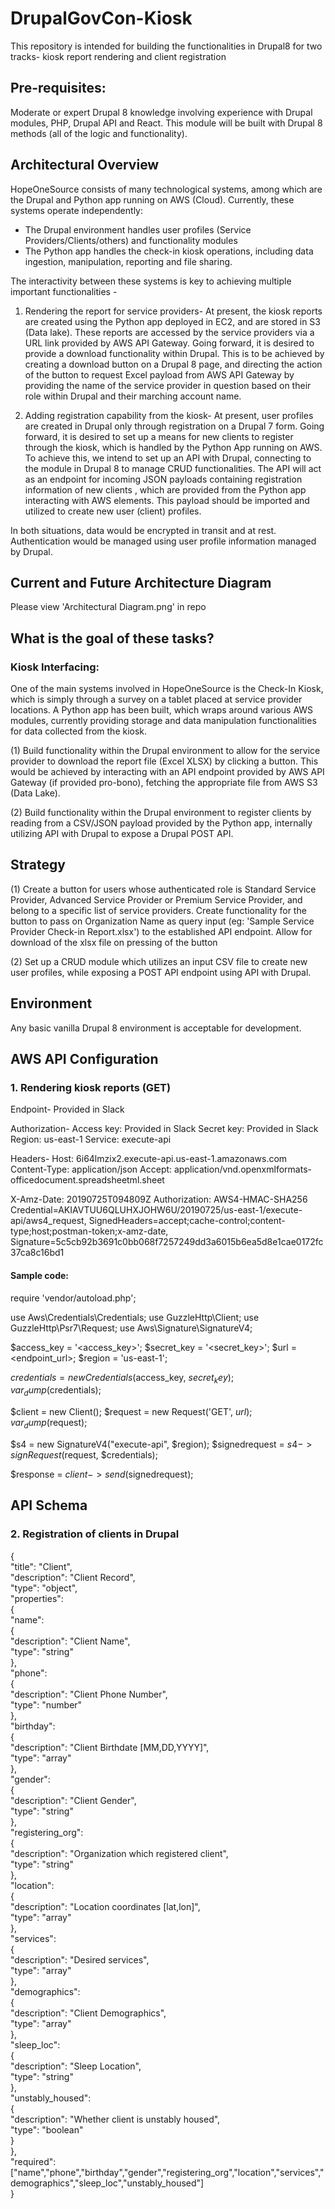 # DrupalGovCon-Kiosk
This repository is intended for building the functionalities in Drupal8 for two tracks- kiosk report rendering and client registration

## Pre-requisites:
Moderate or expert Drupal 8 knowledge involving experience with Drupal modules, PHP, Drupal API and React. This module will be built with Drupal 8 methods (all of the logic and functionality). 

## Architectural Overview
HopeOneSource consists of many technological systems, among which are the Drupal and Python app running on AWS (Cloud). Currently, these systems operate independently:
- The Drupal environment handles user profiles (Service Providers/Clients/others) and functionality modules
- The Python app handles the check-in kiosk operations, including data ingestion, manipulation, reporting and file sharing.

The interactivity between these systems is key to achieving multiple important functionalities -

1. Rendering the report for service providers- At present, the kiosk reports are created using the Python app deployed in EC2, and are stored in S3 (Data lake). These reports are accessed by the service providers via a URL link provided by AWS API Gateway. Going forward, it is desired to provide a download functionality within Drupal. This is to be achieved by creating a download button on a Drupal 8 page, and directing the action of the button to request Excel payload from AWS API Gateway by providing the name of the service provider in question based on their role within Drupal and their marching account name. 

2. Adding registration capability from the kiosk- At present, user profiles are created in Drupal only through registration on a Drupal 7 form. Going forward, it is desired to set up a means for new clients to register through the kiosk, which is handled by the Python App running on AWS. To achieve this, we intend to set up an API with Drupal, connecting to the module in Drupal 8 to manage CRUD functionalities. The API will act as an endpoint for incoming JSON payloads containing registration information of new clients , which are provided from the Python app interacting with AWS elements. This payload should be imported and utilized to create new user (client) profiles.

In both situations, data would be encrypted in transit and at rest. Authentication would be managed using user profile information managed by Drupal.

## Current and Future Architecture Diagram
Please view 'Architectural Diagram.png' in repo

## What is the goal of these tasks?

### Kiosk Interfacing:
One of the main systems involved in HopeOneSource is the Check-In Kiosk, which is simply through a survey on a tablet placed at service provider locations. A Python app has been built, which wraps around various AWS modules, currently providing storage and data manipulation functionalities for data collected from the kiosk.

(1) Build functionality within the Drupal environment to allow for the service provider to download the report file (Excel XLSX) by clicking a button. This would be achieved by interacting with an API endpoint provided by AWS API Gateway (if provided pro-bono), fetching the appropriate file from AWS S3 (Data Lake).

(2) Build functionality within the Drupal environment to register clients by reading from a CSV/JSON payload provided by the Python app, internally utilizing API with Drupal to expose a Drupal POST API.

## Strategy
(1)
Create a button for users whose authenticated role is Standard Service Provider, Advanced Service Provider or Premium Service Provider, and belong to a specific list of service providers. Create functionality for the button to pass on Organization Name as query input (eg: 'Sample Service Provider Check-in Report.xlsx') to the established API endpoint. Allow for download of the xlsx file on pressing of the button

(2)
Set up a CRUD module which utilizes an input CSV file to create new user profiles, while exposing a POST API endpoint using API with Drupal.

## Environment
Any basic vanilla Drupal 8 environment is acceptable for development.

## AWS API Configuration
### 1. Rendering kiosk reports (GET)
Endpoint- Provided in Slack

Authorization-
Access key: Provided in Slack
Secret key: Provided in Slack
Region: us-east-1
Service: execute-api

Headers-
Host: 6i64lmzix2.execute-api.us-east-1.amazonaws.com
Content-Type: application/json
Accept: application/vnd.openxmlformats-officedocument.spreadsheetml.sheet

X-Amz-Date: 20190725T094809Z
Authorization: AWS4-HMAC-SHA256 Credential=AKIAVTUU6QLUHXJOHW6U/20190725/us-east-1/execute-api/aws4_request, SignedHeaders=accept;cache-control;content-type;host;postman-token;x-amz-date, Signature=5c5cb92b3691c0bb068f7257249dd3a6015b6ea5d8e1cae0172fc37ca8c16bd1

#### Sample code:
require 'vendor/autoload.php';

use Aws\Credentials\Credentials;
use GuzzleHttp\Client;
use GuzzleHttp\Psr7\Request;
use Aws\Signature\SignatureV4;

$access_key = '<access_key>';
$secret_key = '<secret_key>';
$url = <endpoint_url>;
$region = 'us-east-1';

$credentials = new Credentials($access_key, $secret_key);
var_dump($credentials);

$client = new Client();
$request = new Request('GET', $url);
var_dump($request);

$s4 = new SignatureV4("execute-api", $region);
$signedrequest = $s4->signRequest($request, $credentials);

$response = $client->send($signedrequest);

## API Schema
### 2. Registration of clients in Drupal
{\
   "title": "Client",\
   "description": "Client Record",\
   "type": "object",\
   "properties":\
   {\
      "name":\
      {\
         "description": "Client Name",\
         "type": "string"\
      },\
      "phone":\
      {\
         "description": "Client Phone Number",\
         "type": "number"\
      },\
      "birthday":\
      {\
         "description": "Client Birthdate [MM,DD,YYYY]",\
         "type": "array"\
      },\
      "gender":\
      {\
         "description": "Client Gender",\
         "type": "string"\
      },\
      "registering_org":\
      {\
         "description": "Organization which registered client",\
         "type": "string"\
      },\
      "location":\
      {\
         "description": "Location coordinates [lat,lon]",\
         "type": "array"\
      },\
      "services":\
      {\
         "description": "Desired services",\
         "type": "array"\
      },\
      "demographics":\
      {\
         "description": "Client Demographics",\
         "type": "array"\
      },\
      "sleep_loc":\
      {\
         "description": "Sleep Location",\
         "type": "string"\
      },\
      "unstably_housed":\
      {\
         "description": "Whether client is unstably housed",\
         "type": "boolean"\
      }                             
   },\
   "required": ["name","phone","birthday","gender","registering_org","location","services","demographics","sleep_loc","unstably_housed"]\
}

